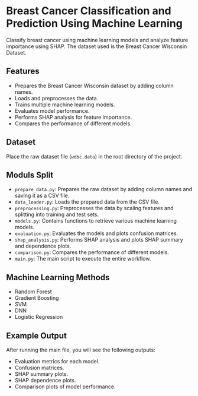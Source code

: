# Breast Cancer Classification and Prediction Using Machine Learning 

Classify breast cancer using machine learning models and analyze feature importance using SHAP. The dataset used is the Breast Cancer Wisconsin Dataset.

## Features

- Prepares the Breast Cancer Wisconsin dataset by adding column names.
- Loads and preprocesses the data.
- Trains multiple machine learning models.
- Evaluates model performance.
- Performs SHAP analysis for feature importance.
- Compares the performance of different models.

## Dataset

Place the raw dataset file (`wdbc.data`) in the root directory of the project.

## Moduls Split

- `prepare_data.py`: Prepares the raw dataset by adding column names and saving it as a CSV file.
- `data_loader.py`: Loads the prepared data from the CSV file.
- `preprocessing.py`: Preprocesses the data by scaling features and splitting into training and test sets.
- `models.py`: Contains functions to retrieve various machine learning models.
- `evaluation.py`: Evaluates the models and plots confusion matrices.
- `shap_analysis.py`: Performs SHAP analysis and plots SHAP summary and dependence plots.
- `comparison.py`: Compares the performance of different models.
- `main.py`: The main script to execute the entire workflow.

## Machine Learning Methods

* Random Forest
* Gradient Boosting
* SVM
* DNN
* Logistic Regression

## Example Output

After running the main file, you will see the following outputs:
- Evaluation metrics for each model.
- Confusion matrices.
- SHAP summary plots.
- SHAP dependence plots.
- Comparison plots of model performance.

